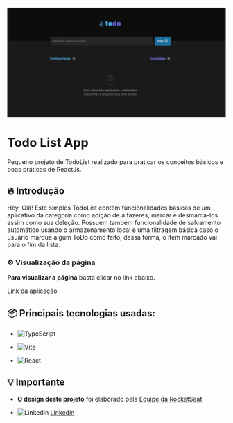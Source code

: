  
![Logo](https://github.com/zWellingtonLima/Todo-List/blob/main/public/imgCover.png)

# Todo List App

Pequeno projeto de TodoList realizado para praticar os conceitos básicos e boas práticas de ReactJs.

## 🔥 Introdução

Hey, Olá! 
Este simples TodoList contém funcionalidades básicas de um aplicativo da categoria como adição de a fazeres, marcar e desmarcá-los assim como sua deleção. Possuem também funcionalidade de salvamento automático usando o armazenamento local e uma filtragem básica caso o usuário marque algum ToDo como feito, dessa forma, o item marcado vai para o fim da lista. 

### ⚙️ Visualização da página
**Para visualizar a página** basta clicar no link abaixo.

[Link da aplicação](https://zwellingtonlima.github.io/Todo-List/)

## 📦 Principais tecnologias usadas:


* ![TypeScript](https://img.shields.io/badge/typescript-%23007ACC.svg?style=for-the-badge&logo=typescript&logoColor=white)
* ![Vite](https://img.shields.io/badge/vite-%23646CFF.svg?style=for-the-badge&logo=vite&logoColor=white)

* ![React](https://img.shields.io/badge/react-%2320232a.svg?style=for-the-badge&logo=react&logoColor=%2361DAFB)


## 💡 Importante

* **O design deste projeto** foi elaborado pela [Equipe da RocketSeat](https://github.com/rocketseat-education)

*  ![LinkedIn](https://img.shields.io/badge/linkedin-%230077B5.svg?style=for-the-badge&logo=linkedin&logoColor=white) [Linkedin](https://www.linkedin.com/in/wwellingtonlima/)